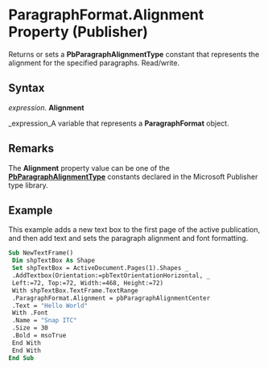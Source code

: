 
# ParagraphFormat.Alignment Property (Publisher)

Returns or sets a  **PbParagraphAlignmentType** constant that represents the alignment for the specified paragraphs. Read/write.


## Syntax

 _expression_. **Alignment**

 _expression_A variable that represents a  **ParagraphFormat** object.


## Remarks

The  **Alignment** property value can be one of the **[PbParagraphAlignmentType](bfcf7b96-e774-322b-7dba-e6cbc4f1cb1a.md)** constants declared in the Microsoft Publisher type library.


## Example

This example adds a new text box to the first page of the active publication, and then add text and sets the paragraph alignment and font formatting.


```vb
Sub NewTextFrame() 
 Dim shpTextBox As Shape 
 Set shpTextBox = ActiveDocument.Pages(1).Shapes _ 
 .AddTextbox(Orientation:=pbTextOrientationHorizontal, _ 
 Left:=72, Top:=72, Width:=468, Height:=72) 
 With shpTextBox.TextFrame.TextRange 
 .ParagraphFormat.Alignment = pbParagraphAlignmentCenter 
 .Text = "Hello World" 
 With .Font 
 .Name = "Snap ITC" 
 .Size = 30 
 .Bold = msoTrue 
 End With 
 End With 
End Sub 

```

